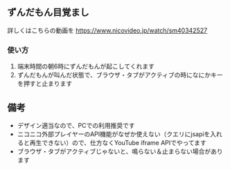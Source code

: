 
## ずんだもん目覚まし

詳しくはこちらの動画を
https://www.nicovideo.jp/watch/sm40342527

### 使い方

1. 端末時間の朝6時にずんだもんが起こしてくれます
2. ずんだもんが叫んだ状態で、ブラウザ・タブがアクティブの時になにかキーを押すと止まります

## 備考

- デザイン適当なので、PCでの利用推奨です
- ニコニコ外部プレイヤーのAPI機能がなぜか使えない（クエリにjsapiを入れると再生できない）ので、仕方なくYouTube iframe APIでやってます
- ブラウザ・タブがアクティブじゃないと、鳴らない＆止まらない場合があります
